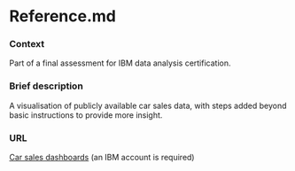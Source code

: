 # Reference.md
### Context
Part of a final assessment for IBM data analysis certification.

### Brief description
A visualisation of publicly available car sales data, with steps added beyond basic instructions to provide more insight.

### URL
[Car sales dashboards](https://us3.ca.analytics.ibm.com/bi/v1/disp?perspective=dashboard&pathRef=.public_folders%2FCert%2Bproject%2FCognos%2Bcert%2Bproject&action=view&mode=dashboard&subView=model000001966a06d559_00000004) (an IBM account is required)
